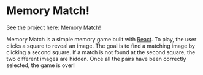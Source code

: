 # Memory Match!

See the project here: [Memory Match!](https://josephemswiler.github.io/memory-match/ "Memory Match!")

Memory Match is a simple memory game built with [React](https://reactjs.org/ "React"). To play, the user clicks a square to reveal an image. The goal is to find a matching image by clicking a second square. If a match is not found at the second square, the two different images are hidden. Once all the pairs have been correctly selected, the game is over!

